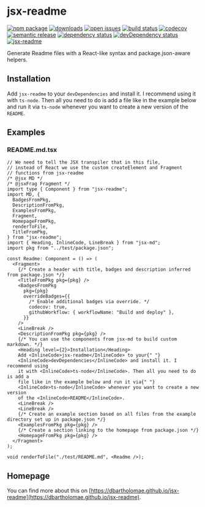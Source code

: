 # jsx-readme

[![npm package](https://badge.fury.io/js/jsx-readme.svg)](https://npmjs.org/package/jsx-readme)
[![downloads](https://img.shields.io/npm/dw/jsx-readme.svg)](https://npm-stat.com/charts.html?package=jsx-readme)
[![open issues](https://img.shields.io/github/issues-raw/dbartholomae/jsx-readme.svg)](https://github.com/dbartholomae/jsx-readme/issues)
[![build status](https://github.com/dbartholomae/jsx-readme/workflows/Build%20and%20deploy/badge.svg?branch=main)](https://github.com/dbartholomae/jsx-readme/actions?query=workflow%3A"Build%20and%20deploy")
[![codecov](https://codecov.io/gh/dbartholomae/jsx-readme/branch/main/graph/badge.svg)](https://codecov.io/gh/dbartholomae/jsx-readme)
[![semantic release](https://img.shields.io/badge/%20%20%F0%9F%93%A6%F0%9F%9A%80-semantic--release-e10079.svg)](https://github.com/semantic-release/semantic-release#badge)
[![dependency status](https://david-dm.org/dbartholomae/jsx-readme.svg?theme=shields.io)](https://david-dm.org/dbartholomae/jsx-readme)
[![devDependency status](https://david-dm.org/dbartholomae/jsx-readme/dev-status.svg)](https://david-dm.org/dbartholomae/jsx-readme?type=dev)
[![jsx-readme](https://img.shields.io/badge/jsx--readme-lightgrey)](https://dbartholomae.github.io/jsx-readme)

Generate Readme files with a React\-like syntax and package\.json\-aware helpers\.

## Installation

Add `jsx-readme` to your `devDependencies` and install it. I recommend using it with `ts-node`. Then all you need to do is add a file like in the example below and run it via `ts-node` whenever you want to create a new version of the `README`.

## Examples

### README.md.tsx

```tsx
// We need to tell the JSX transpiler that in this file,
// instead of React we use the custom createElement and Fragment
// functions from jsx-readme
/* @jsx MD */
/* @jsxFrag Fragment */
import type { Component } from "jsx-readme";
import MD, {
  BadgesFromPkg,
  DescriptionFromPkg,
  ExamplesFromPkg,
  Fragment,
  HomepageFromPkg,
  renderToFile,
  TitleFromPkg,
} from "jsx-readme";
import { Heading, InlineCode, LineBreak } from "jsx-md";
import pkg from "../test/package.json";

const Readme: Component = () => (
  <Fragment>
    {/* Create a header with title, badges and description inferred from package.json */}
    <TitleFromPkg pkg={pkg} />
    <BadgesFromPkg
      pkg={pkg}
      overrideBadges={{
        /* Enable additional badges via override. */
        codecov: true,
        githubWorkflow: { workflowName: "Build and deploy" },
      }}
    />
    <LineBreak />
    <DescriptionFromPkg pkg={pkg} />
    {/* You can use the components from jsx-md to build custom markdown. */}
    <Heading level={2}>Installation</Heading>
    Add <InlineCode>jsx-readme</InlineCode> to your{" "}
    <InlineCode>devDependencies</InlineCode> and install it. I recommend using
    it with <InlineCode>ts-node</InlineCode>. Then all you need to do is add a
    file like in the example below and run it via{" "}
    <InlineCode>ts-node</InlineCode> whenever you want to create a new version
    of the <InlineCode>README</InlineCode>.
    <LineBreak />
    <LineBreak />
    {/* Create an example section based on all files from the example directory set up in package.json */}
    <ExamplesFromPkg pkg={pkg} />
    {/* Create a section linking to the homepage from package.json */}
    <HomepageFromPkg pkg={pkg} />
  </Fragment>
);

void renderToFile("./test/README.md", <Readme />);
```

## Homepage

You can find more about this on [https://dbartholomae.github.io/jsx-readme](https://dbartholomae.github.io/jsx-readme).
